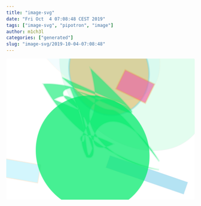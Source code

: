 ```yaml
---
title: "image-svg"
date: "Fri Oct  4 07:08:48 CEST 2019"
tags: ["image-svg", "pipotron", "image"]
author: m1ch3l
categories: ["generated"]
slug: "image-svg/2019-10-04-07:08:48"
---
```


![](image.svg)
